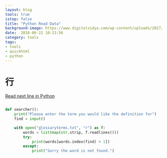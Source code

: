 ```yaml
---
layout: blog
tools: true
istop: false
title: "Python Read Data"
background-image: https://www.digitalvidya.com/wp-content/uploads/2017/04/Python-1170x630.jpg
date:  2018-06-22 10:13:56
category: tools
tags:
- tools
- quickhtml
- python
---
```


# 行

[Read next line in Python](https://stackoverflow.com/questions/33853900/read-next-line-in-python?rq=1)

```python

def searcher():
    print("Please enter the term you would like the definition for")
    find = input()

    with open("glossaryterms.txt", "r") as f:       
        words = list(map(str.strip, f.readlines()))
        try: 
            print(words[words.index(find) + 1])
        except:
            print("Sorry the word is not found.")
```
